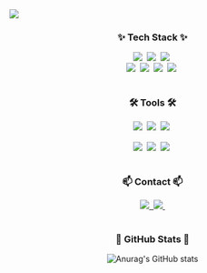 <img src="https://capsule-render.vercel.app/api?type=Venom&color=gradient&customColorList=3&height=150&section=header&text=Welcome%20to%20Seungeun's%20Github&animation=fadeIn&&fontColor=E4E4F4&fontSize=50&stroke=010031&strokeWidth=0.2" />

<!--내용 부분-->
<h3 align="center">✨ Tech Stack ✨</h3>
<div align="center">
  <img src="https://img.shields.io/badge/SpringBoot-%236DB33F?style=for-the-badge&logo=Spring&logoColor=white" />&nbsp
  <img src="https://img.shields.io/badge/Java-007396?style=for-the-badge&logo=Java&logoColor=white" />&nbsp
  <img src="https://img.shields.io/badge/mysql-4479A1.svg?style=for-the-badge&logo=mysql&logoColor=white" />&nbsp
</div>

<div align="center">
  <img src="https://img.shields.io/badge/kotlin-%237F52FF.svg?style=for-the-badge&logo=kotlin&logoColor=white" />&nbsp
  <img src="https://img.shields.io/badge/Android-34A853?style=for-the-badge&logo=android&logoColor=white" />&nbsp
  <img src="https://img.shields.io/badge/Dart-0175C2.svg?style=for-the-badge&logo=dart&logoColor=white" />&nbsp
  <img src="https://img.shields.io/badge/Flutter-02569B.svg?style=for-the-badge&logo=flutter&logoColor=white" />&nbsp
</div>

<br>
<!--
<h3 align="center">📚 Studying 📚</h3>
<div align="center">
  <img src="https://img.shields.io/badge/typescript-007ACC.svg?style=for-the-badge&logo=typescript&logoColor=white" />&nbsp
  <img src="https://img.shields.io/badge/React%20Query-FF4154?style=for-the-badge&logo=react%20query&logoColor=white" />&nbsp
  <img src="https://img.shields.io/badge/Recoil-3578E5?style=for-the-badge&logo=recoil&logoColor=white" />&nbsp
</div>
<br>
-->
<h3 align="center">🛠 Tools 🛠</h3>
<div align="center">
<!--   <img src="https://img.shields.io/badge/github-181717.svg?style=for-the-badge&logo=github&logoColor=white" />&nbsp -->
  <img src="https://img.shields.io/badge/Notion-F3F3F3.svg?style=for-the-badge&logo=notion&logoColor=black" />&nbsp
  <img src="https://img.shields.io/badge/figma-7258D6.svg?style=for-the-badge&logo=figma&logoColor=white" />&nbsp
  <img src="https://img.shields.io/badge/AWS-%23FF9900.svg?style=for-the-badge&logo=amazonwebservices&logoColor=white" />&nbsp
</div>

<br>

<div align="center">
  <img src="https://img.shields.io/badge/VSCode-2C2C32.svg?style=for-the-badge&logo=visual-studio-code&logoColor=22ABF3" />&nbsp
  <img src="https://img.shields.io/badge/IntelliJ%20IDEA-000000.svg?style=for-the-badge&logo=intellij-idea&logoColor=white" />&nbsp
  <img src="https://img.shields.io/badge/android%20studio-3DDC84?style=for-the-badge&logo=android%20studio&logoColor=white" />&nbsp

<!--   <img src="https://img.shields.io/badge/Colab-2C2C32.svg?style=for-the-badge&logo=googlecolab&logoColor=F9AB00" />&nbsp -->
</div>

<br>

<h3 align="center">📫 Contact 📫</h3>
<div align="center">
  <a href="https://velog.io/@bigtr3">
    <img src="https://img.shields.io/badge/Velog-1EBC8F?style=for-the-badge&logo=velog&logoColor=white" />&nbsp
  </a>
  <a href="mailto:tmddms1002@gmail.com">
    <img
      src="https://img.shields.io/badge/tmddms1002@gmail.com-D14836?style=for-the-badge&logo=gmail&logoColor=white"/>&nbsp
  </a>
</div>

<br>
<h3 align="center">🌟 GitHub Stats 🌟</h3>
<div align="center">
  
![Anurag's GitHub stats](https://github-readme-stats.vercel.app/api?username=bigtr3&show_icons=true&theme=buefy&hide=stars,contribs&rank_icon=github)
</div>

<br>
<!-- 
<h3 align="center">📊 Most Used Languages 📊</h3>
<div align="center">
[![Top Langs](https://github-readme-stats.vercel.app/api/top-langs/?username=bigtr3&layout=donut)](https://github.com/bigtr3/github-readme-stats)</div> 
-->
